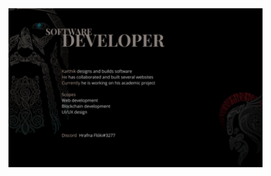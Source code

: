 
<img src="https://github.com/KarthikeyanRV2601/KarthikeyanRV2601/raw/main/profile/profilevik.png"/>

